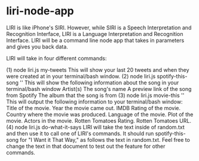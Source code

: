 # liri-node-app

LIRI is like iPhone's SIRI. However, while SIRI is a Speech Interpretation and Recognition Interface, LIRI is a Language Interpretation and Recognition Interface. LIRI will be a command line node app that takes in parameters and gives you back data.

LIRI will take in four different commands:

(1) node liri.js my-tweets
  This will show your last 20 tweets and when they were created at in your terminal/bash window.
(2) node liri.js spotify-this-song '<song-name>'
This will show the following information about the song in your terminal/bash window
  Artist(s)
  The song's name
  A preview link of the song from Spotify
  The album that the song is from
(3) node liri.js movie-this '<movie name here>'
  This will output the following information to your terminal/bash window:
  Title of the movie.
  Year the movie came out.
  IMDB Rating of the movie.
  Country where the movie was produced.
  Language of the movie.
  Plot of the movie.
  Actors in the movie.
  Rotten Tomatoes Rating.
  Rotten Tomatoes URL.
(4) node liri.js do-what-it-says
  LIRI will take the text inside of random.txt and then use it to call one of LIRI's commands.
  It should run spotify-this-song for "I Want it That Way," as follows the text in random.txt.
  Feel free to change the text in that document to test out the feature for other commands.
